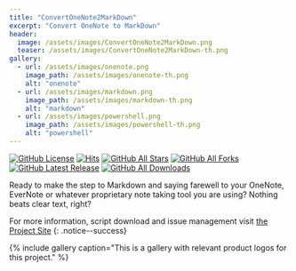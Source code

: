 ```yaml
---
title: "ConvertOneNote2MarkDown"
excerpt: "Convert OneNote to MarkDown"
header:
  image: /assets/images/ConvertOneNote2MarkDown.png
  teaser: /assets/images/ConvertOneNote2MarkDown-th.png
gallery:
  - url: /assets/images/onenote.png
    image_path: /assets/images/onenote-th.png
    alt: "onenote"
  - url: /assets/images/markdown.png
    image_path: /assets/images/markdown-th.png
    alt: "markdown"
  - url: /assets/images/powershell.png
    image_path: /assets/images/powershell-th.png
    alt: "powershell"
---
```

[![GitHub License](https://img.shields.io/github/license/SjoerdV/ConvertOneNote2MarkDown)](https://github.com/SjoerdV/ConvertOneNote2MarkDown/blob/master/LICENSE)
[![Hits](https://hits.seeyoufarm.com/api/count/incr/badge.svg?url=https%3A%2F%2Fgithub.com%2FSjoerdV%2FConvertOneNote2MarkDown&count_bg=%2379C83D&title_bg=%23555555&icon=&icon_color=%23E7E7E7&title=hits&edge_flat=false)](https://github.com/SjoerdV/ConvertOneNote2MarkDown)
[![GitHub All Stars](https://img.shields.io/github/stars/SjoerdV/ConvertOneNote2MarkDown?label=stars)](https://github.com/SjoerdV/ConvertOneNote2MarkDown/stargazers)
[![GitHub All Forks](https://img.shields.io/github/forks/SjoerdV/ConvertOneNote2MarkDown?label=forks)](https://github.com/SjoerdV/ConvertOneNote2MarkDown/network/members)
[![GitHub Latest Release](https://img.shields.io/github/v/release/SjoerdV/ConvertOneNote2MarkDown?include_prereleases&color=red)](https://github.com/SjoerdV/ConvertOneNote2MarkDown/releases)
[![GitHub All Downloads](https://img.shields.io/github/downloads/SjoerdV/ConvertOneNote2MarkDown/total?label=downloads)](https://github.com/SjoerdV/ConvertOneNote2MarkDown/releases)

Ready to make the step to Markdown and saying farewell to your OneNote, EverNote or whatever proprietary note taking tool you are using? Nothing beats clear text, right?

For more information, script download and issue management visit [the Project Site][1]
{: .notice--success}

{% include gallery caption="This is a gallery with relevant product logos for this project." %}

<!-- Begin References -->
[1]: /ConvertOneNote2MarkDown
<!-- End References -->
